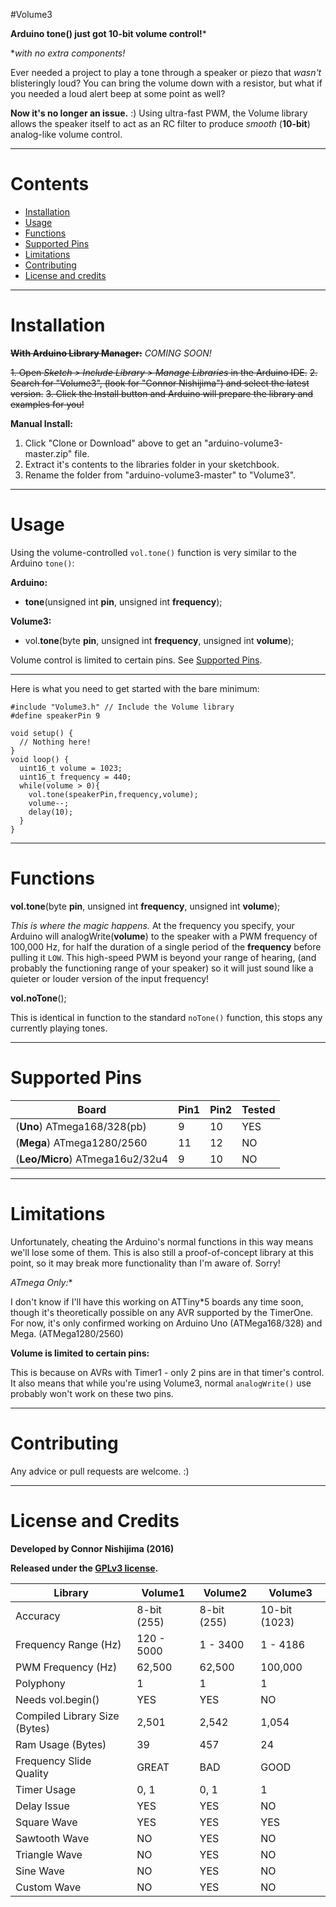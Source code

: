 #Volume3

**Arduino tone() just got 10-bit volume control!***

**with no extra components!*

Ever needed a project to play a tone through a speaker or piezo that *wasn't* blisteringly loud? You can bring the volume down with a resistor, but what if you needed a loud alert beep at some point as well?

**Now it's no longer an issue.** :) Using ultra-fast PWM, the Volume library allows the speaker itself to act as an RC filter to produce *smooth* (**10-bit**) analog-like volume control.

----------
# Contents
- [Installation](#installation)
- [Usage](#usage)
- [Functions](#functions)
- [Supported Pins](#supported-pins)
- [Limitations](#limitations)
- [Contributing](#contributing)
- [License and credits](#license-and-credits)

----------
# Installation

~~**With Arduino Library Manager:**~~ *COMING SOON!*

~~1. Open *Sketch > Include Library > Manage Libraries* in the Arduino IDE.~~
~~2. Search for "Volume3", (look for "Connor Nishijima") and select the latest version.~~
~~3. Click the Install button and Arduino will prepare the library and examples for you!~~

**Manual Install:**

1. Click "Clone or Download" above to get an "arduino-volume3-master.zip" file.
2. Extract it's contents to the libraries folder in your sketchbook.
3. Rename the folder from "arduino-volume3-master" to "Volume3".

----------
# Usage

Using the volume-controlled `vol.tone()` function is very similar to the Arduino `tone()`:

**Arduino:**
 - **tone**(unsigned int **pin**, unsigned int **frequency**);

**Volume3:**
 - vol.**tone**(byte **pin**, unsigned int **frequency**, unsigned int **volume**);

Volume control is limited to certain pins. See [Supported Pins](#supported-pins).

----------
Here is what you need to get started with the bare minimum:

    #include "Volume3.h" // Include the Volume library
    #define speakerPin 9

    void setup() {
      // Nothing here!
    }
    void loop() {
      uint16_t volume = 1023;
      uint16_t frequency = 440;
      while(volume > 0){
        vol.tone(speakerPin,frequency,volume);
        volume--;
        delay(10);
      }
    }

----------
# Functions

**vol.tone**(byte **pin**, unsigned int **frequency**, unsigned int **volume**);

*This is where the magic happens.* At the frequency you specify, your Arduino will analogWrite(**volume**) to the speaker with a PWM frequency of 100,000 Hz, for half the duration of a single period of the **frequency** before pulling it `LOW`. This high-speed PWM is beyond your range of hearing, (and probably the functioning range of your speaker) so it will just sound like a quieter or louder version of the input frequency!

**vol.noTone**();

This is identical in function to the standard `noTone()` function, this stops any currently playing tones.

----------
# Supported Pins

| Board                           | Pin1        | Pin2          | Tested |
|---------------------------------|-------------|---------------|--------|
| (**Uno**) ATmega168/328(pb)     | 9           | 10            | YES    |
| (**Mega**) ATmega1280/2560      | 11          | 12            | NO     |
| (**Leo/Micro**) ATmega16u2/32u4 | 9           | 10            | NO     |

----------
# Limitations
Unfortunately, cheating the Arduino's normal functions in this way means we'll lose some of them. This is also still a proof-of-concept library at this point, so it may break more functionality than I'm aware of. Sorry!

**ATmega* Only:**

I don't know if I'll have this working on ATTiny*5 boards any time soon, though it's theoretically possible on any AVR supported by the TimerOne. For now, it's only confirmed working on Arduino Uno (ATMega168/328) and Mega. (ATMega1280/2560)

**Volume is limited to certain pins:**

This is because on AVRs with Timer1 - only 2 pins are in that timer's control. It also means that while you're using Volume3, normal `analogWrite()` use probably won't work on these two pins.

----------
# Contributing
Any advice or pull requests are welcome. :)

----------
# License and Credits
**Developed by Connor Nishijima (2016)**

**Released under the [GPLv3 license](http://www.gnu.org/licenses/gpl-3.0.en.html).**

| Library                       | Volume1     | Volume2     | Volume3       |
|-------------------------------|-------------|-------------|---------------|
| Accuracy                      | 8-bit (255) | 8-bit (255) | 10-bit (1023) |
| Frequency Range (Hz)          | 120 - 5000  | 1 - 3400    | 1 - 4186      |
| PWM Frequency (Hz)            | 62,500      | 62,500      | 100,000       |
| Polyphony                     | 1           | 1           | 1             |
| Needs vol.begin()             | YES         | YES         | NO            |
| Compiled Library Size (Bytes) | 2,501       | 2,542       | 1,054         |
| Ram Usage (Bytes)             | 39          | 457         | 24            |
| Frequency Slide Quality       | GREAT       | BAD         | GOOD          |
| Timer Usage                   | 0, 1        | 0, 1        | 1             |
| Delay Issue                   | YES         | YES         | NO            |
| Square Wave                   | YES         | YES         | YES           |
| Sawtooth Wave                 | NO          | YES         | NO            |
| Triangle Wave                 | NO          | YES         | NO            |
| Sine Wave                     | NO          | YES         | NO            |
| Custom Wave                   | NO          | YES         | NO            |
